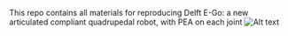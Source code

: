 This repo contains all materials for reproducing Delft E-Go: a new articulated compliant quadrupedal robot, with PEA on each joint
![Alt text](Hardware_CAD/side_view_E_Go.jpg?raw=true "E-Go assembly") 
